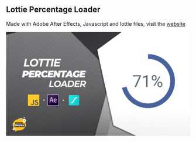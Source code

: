 
<h2> Lottie Percentage Loader </h2>
<p> Made with Adobe After Effects, Javascript and lottie files, visit the <a href="https://lottiepercentageloader.netlify.app/">website</a> </p>

<img src="./img/github.png" target="_blank">
